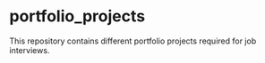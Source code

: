 # portfolio_projects
This repository contains different portfolio projects required for job interviews.
